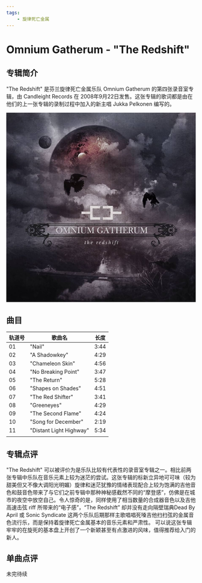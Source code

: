 ```yaml
---
tags:
    - 旋律死亡金属
---
```


# Omnium Gatherum - "The Redshift"

## 专辑简介

"The Redshift" 是芬兰旋律死亡金属乐队 Omnium Gatherum 的第四张录音室专辑，由 Candleight Records 在 2008年9月22日发售。这张专辑的歌词都是由在他们的上一张专辑的录制过程中加入的新主唱 Jukka Pelkonen 编写的。

![album](./assets/theRedshift.jpg)
## 曲目

| 轨道号 | 歌曲名                     | 长度   |
| --- | ----------------------- | ---- |
| 01  | "Nail"                  | 3:44 |
| 02  | "A Shadowkey"           | 4:29 |
| 03  | "Chameleon Skin"        | 4:56 |
| 04  | "No Breaking Point"     | 3:47 |
| 05  | "The Return"            | 5:28 |
| 06  | "Shapes on Shades"      | 4:51 |
| 07  | "The Red Shifter"       | 3:41 |
| 08  | "Greeneyes"             | 4:29 |
| 09  | "The Second Flame"      | 4:24 |
| 10  | "Song for December"     | 2:19 |
| 11  | "Distant Light Highway" | 5:34 |
|     |                         |      |
## 专辑点评

"The Redshift" 可以被评价为是乐队比较有代表性的录音室专辑之一。相比前两张专辑中乐队在音乐元素上较为迷茫的尝试。这张专辑的标新立异地可可味（较为甜美但又不像大调阳光明媚）旋律和迷茫犹豫的情绪表现配合上较为饱满的吉他音色和鼓音色带来了与它们之前专辑中那种神秘感截然不同的“摩登感”，仿佛是在城市的夜空中放空自己。令人惊奇的是，同样使用了相当数量的合成器音色以及吉他高速击弦 riff 所带来的“电子感”，“The Redshift” 却并没有走向隔壁瑞典Dead By April 或 Sonic Syndicate 这两个乐队后期那样主歌唱唱死嗓吉他扫扫弦的金属音色流行乐，而是保持着旋律死亡金属基本的音乐元素和严肃性。 可以说这张专辑牢牢的在旋死的基本盘上开创了一个新颖甚至有点激进的风味，值得推荐给入门的新人。

## 单曲点评

未完待续